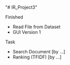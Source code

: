 "# IR_Project3" 

Finished
- Read File from Dataset
- GUI Version 1

Task

- Search Document [by ...]
- Ranking (TFIDF) [by ...]
